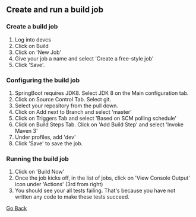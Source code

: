 ## Create and run a build job

### Create a build job
1. Log into devcs
2. Click on Build
3. Click on 'New Job'
4. Give your job a name and select 'Create a free-style job'
5. Click 'Save'.

### Configuring the build job
1. SpringBoot requires JDK8. Select JDK 8 on the Main configuration tab.
2. Click on Source Control Tab. Select git.
3. Select your repository from the pull down.
4. Click on Add next to Branch and select 'master' 
5. Click on Triggers Tab and select 'Based on SCM polling schedule'
6. Click on Build Steps Tab. Click on 'Add Build Step' and select 'Invoke Maven 3'
7. Under profiles, add 'dev'
8. Click 'Save' to save the job.

### Running the build job
1. Click on 'Build Now'
2. Once the job kicks off, in the list of jobs, click on 'View Console Output' icon under 'Actions' (3rd from right)
3. You should see your all tests failing. That's because you have not written any code to make these tests succeed.

<a href="teachme" class="btn" >Go Back</a>

